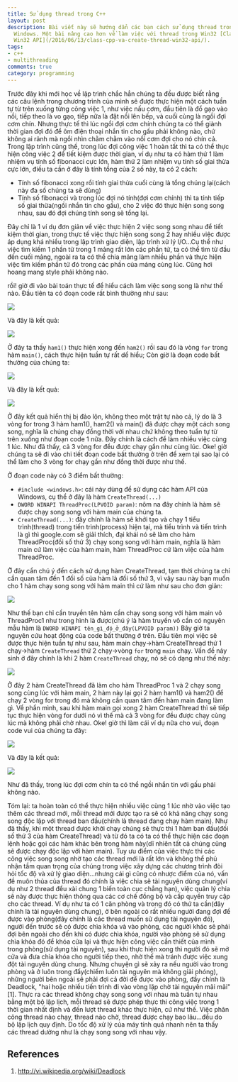 ```yaml
---
title: Sử dụng thread trong C++
layout: post
description: Bài viết này sẽ hướng dẩn các bạn cách sử dụng thread trong C++ trong
  Windows. Một bài nâng cao hơn về làm việc với thread trong Win32 [Class C++ và CreateThread
  Win32 API](/2016/06/13/class-cpp-va-create-thread-win32-api/).
tags:
- c++
- multithreading
comments: true
category: programming
---
```


Trước đây khi mới học về lập trình chắc hẳn chúng ta đều được biết rằng các câu lệnh trong chương trình của mình sẽ được thực hiện một cách tuần tự từ trên xuống từng công việc 1, như việc nấu cơm, đầu tiên là đổ gạo vào nồi, tiếp theo là vo gạo, tiếp nữa là đặt nồi lên bếp, và cuối cùng là ngồi đợi cơm chín. Nhưng thực tế thì lúc ngồi đợi cơm chính chúng ta có thể giành thời gian đợi đó để ôm điện thoại nhắn tin cho gấu phải không nào, chứ không ai rảnh mà ngồi nhìn chằm chằm vào nồi cơm đợi cho nó chín cả. Trong lập trình cũng thế, trong lúc đợi công việc 1 hoàn tất thì ta có thể thực hiện công việc 2 để tiết kiệm được thời gian, ví dụ như ta có hàm thứ 1 làm nhiệm vụ tính số fibonacci cực lớn,  hàm thứ 2 làm nhiệm vụ tính số giai thừa cực lớn, điều ta cần ở đây là tính tổng của 2 số này, ta có 2 cách:

* Tính số fibonacci xong rồi tính giai thừa cuối cùng là tổng chúng lại(cách này đa số chúng ta sẽ dùng)
* Tính số fibonacci và trong lúc đợi nó tính(đợi cơm chính) thì ta tính tiếp số giai thừa(ngồi nhắn tin cho gấu), cho 2 việc đó thực hiện song song nhau, sau đó đợi chúng tính song sẽ tổng lại.

Đây chỉ là 1 ví dụ đơn giản về việc thực hiện 2 việc song song nhau để tiết kiệm thời gian, trong thực tế việc thực hiện song song 2 hay nhiều việc được áp dụng khá nhiều trong lập trình giao diện, lập trình xử lý I/O...Cụ thể như việc tìm kiếm 1 phần tử trong 1 mảng rất lớn các phần tử, ta có thể tìm từ đầu đến cuối mảng, ngoài ra ta có thể chia mảng làm nhiều phần và thực hiện việc tìm kiếm phần tử đó trong các phần của mảng cùng lúc. Cũng hơi hoang mang style phải không nào.

rồi! giờ đi vào bài toán thực tế để hiểu cách làm việc song song là như thế nào.
Đầu tiên ta có đoạn code rất bình thường như sau:

![](https://3.bp.blogspot.com/-X4PyIDvLNEw/VVWZ0hgzLJI/AAAAAAAABSw/P1-1XUBUKG4/s1600/Capture.PNG)

Và đây là kết quả:

![](https://3.bp.blogspot.com/-kI9Y25UcLbg/VVWaMeiL5GI/AAAAAAAABS4/pJNttX9lUhs/s1600/Capture.PNG)

Ở đây ta thấy `ham1()` thực hiện xong đến `ham2()` rồi sau đó là vòng `for` trong hàm `main()`, cách thực hiện tuần tự rất dể hiểu; Còn giờ là đoạn code bất thường của chúng ta:

![](https://2.bp.blogspot.com/-lWmH-o9lLeM/VVWc7b3TutI/AAAAAAAABTE/jhGT2c85R48/s1600/Capture.PNG)

Và đây là kết quả:

![](https://4.bp.blogspot.com/-C4FnbacOY9M/VVWdbKg18vI/AAAAAAAABTU/9G9e87PU5dk/s1600/Capture.PNG)

Ở đây kết quả hiển thị bị đảo lộn, không theo một trật tự nào cả, lý do là 3 vòng for trong 3 hàm ham1(), ham2() và main() đã được chạy một cách song song, nghĩa là chúng chạy đồng thời với nhau chứ không theo tuần tự từ trên xuống như đoạn code 1 nữa. Đây chính là cách để làm nhiều việc cùng 1 lúc. Như đã thấy, cả 3 vòng for đều được chạy gần như cùng lúc. Oke! giờ chúng ta sẽ đi vào chi tiết đoạn code bất thường ở trên để xem tại sao lại có thể làm cho 3 vòng for chạy gần như đồng thời được như thế.

Ở đoạn code này có 3 điểm bất thường:
* `#include <windows.h>`: cái này dùng để sử dụng các hàm API của Windows, cụ thể ở đây là hàm `CreateThread(...)`
* `DWORD WINAPI ThreadProc(LPVOID param)`: nôm na đây chính là hàm sẽ được chạy song song với hàm main của chúng ta.
* `CreateThread(...)`: đây chính là hàm sẽ khởi tạo và chạy 1 tiểu trình(thread) trong tiến trình(process) hiện tại, mà tiểu trình và tiến trình là gì thì google.com sẽ giải thích, đại khái nó sẽ làm cho hàm ThreadProc(đối số thứ 3) chạy song song với hàm main, nghĩa là hàm main cứ làm việc của hàm main, hàm ThreadProc cứ làm việc của hàm ThreadProc.

Ở đây cần chú ý đến cách sử dụng hàm CreateThread, tạm thời chúng ta chỉ cần quan tâm đến 1 đối số của hàm là đối số thứ 3, vì vậy sau này bạn muốn cho 1 hàm chạy song song với hàm main thì cứ làm như sau cho đơn giản:

![](https://3.bp.blogspot.com/-OqdksQc60iE/VVWjPyOizQI/AAAAAAAABTk/4pxVY7laiJg/s1600/Capture.PNG)

Như thế bạn chỉ cần truyền tên hàm cần chạy song song với hàm main vô ThreadProc1 như trong hình là được(chú ý là hàm truyền vô cần có nguyên mẫu hàm là `DWORD WINAPI tên_gì_đó_ở_đây(LPVOID param))`
Bây giờ ta nguyên cứu hoạt động của code bất thường ở trên. Đầu tiên mọi việc sẽ được thực hiện tuần tự như sau, hàm main chạy->hàm CreateThread thứ 1 chạy->hàm `CreateThread` thứ 2 chạy->vòng `for` trong `main` chạy. Vấn đề nảy sinh ở đây chính là khi 2 hàm `CreateThread` chạy, nó sẽ có dạng như thế này:

![](https://3.bp.blogspot.com/-4g6Cmpmv6OI/VVWlyB70S6I/AAAAAAAABTw/L7Fpa6pMTOw/s1600/Untitled.png)

Ở đây 2 hàm CreateThread đã làm cho hàm ThreadProc 1 và 2 chạy song song cùng lúc với hàm main, 2 hàm này lại gọi 2 hàm ham1() và ham2() để chạy 2 vòng for trong đó mà không cần quan tâm đến hàm main đang làm gì. Về phần mình, sau khi hàm main gọi xong 2 hàm CreateThread thì sẽ tiếp tục thực hiện vòng for dưới nó vì thế mà cả 3 vòng for đều được chạy cùng lúc mà không phải chờ nhau. Oke! giờ thì làm cái ví dụ nữa cho vui, đoạn code vui của chúng ta đây:

![](https://3.bp.blogspot.com/-X4ftJNOfuzM/VVWpZPQG8NI/AAAAAAAABT8/EXQN5GuH350/s1600/Capture.PNG)

Và đây là kết quả:

![](https://4.bp.blogspot.com/-oo_MHM0JNCM/VVWpiqTmOqI/AAAAAAAABUE/tGV8sNkgP6U/s1600/Capture.PNG)


Như đã thấy, trong lúc đợi cơm chín ta có thể ngồi nhắn tin với gấu phải không nào.

Tóm lại: ta hoàn toàn có thể thực hiện nhiều việc cùng 1 lúc nhờ vào việc tạo thêm các thread mới, mỗi thread mới được tạo ra sẽ có khả năng chạy song song độc lập với thread ban đầu(chính là thread đang chạy hàm main). Như đã thấy, khi một thread được khởi chạy chúng sẽ thực thi 1 hàm ban đầu(đối số thứ 3 của hàm CreateThread) và từ đó ta có ta có thể thực hiện các đoạn lệnh hoặc gọi các hàm khác bên trong hàm này(dĩ nhiên tất cả chúng cũng sẽ được chạy độc lập với hàm main). Tuy ưu điểm của việc thực thi các công việc song song nhờ tạo các thread mới là rất lớn và không thể phủ nhận tầm quan trọng của chúng trong việc xây dựng các chương trình đòi hỏi tốc độ và xử lý giao diện...nhưng cái gì cũng có nhược điểm của nó, vấn đề muôn thủa của thread đó chính là việc chia sẽ tài nguyên dùng chung(ví dụ như 2 thread đều xài chung 1 biến toàn cục chẳng hạn), việc quản lý chia sẽ này được thực hiện thông qua các cơ chế đồng bộ và cấp quyền truy cập cho các thread. Ví dụ như ta có 1 căn phòng và trong đó có thứ ta cần(đây chính là tài nguyên dùng chung), ở bên ngoài có rất nhiều người đang đợi để được vào phòng(đây chính là các thread muốn sử dụng tài nguyên đó), người đến trước sẽ có được chìa khóa và vào phòng, các người khác sẽ phải đợi bên ngoài cho đến khi có được chìa khóa, người vào phòng sẽ sử dụng chìa khóa đó để khóa cửa lại và thực hiện công việc cần thiết của mình trong phòng(sử dụng tài nguyên), sau khi thực hiện xong thì người đó sẽ mở cửa và đưa chìa khóa cho người tiếp theo, nhờ thế mà tránh được việc xung đột tài nguyên dùng chung. Nhưng chuyện gì sẽ xảy ra nếu người vào trong phòng và ở luôn trong đấy(chiếm luôn tài nguyên mà không giải phóng), những người bên ngoài sẽ phải đợi cả đời để được vào phòng, đấy chính là Deadlock, "hai hoặc nhiều tiến trình đi vào vòng lặp chờ tài nguyên mãi mãi"[1].
Thực ra các thread không chạy song song với nhau mà tuần tự nhau bằng một bộ lập lịch, mỗi thread sẽ được phép thực thi công việc trong 1 thời gian nhất định và đến lượt thread khác thực hiện, cứ như thế. Việc phân công thread nào chạy, thread nào chờ, thread được chạy bao lâu...đều do bộ lập lịch quy định. Do tốc độ xử lý của máy tính quá nhanh nên ta thấy các thread dường như là chạy song song với nhau vậy.

References
-------

1. http://vi.wikipedia.org/wiki/Deadlock
